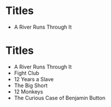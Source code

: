 # Titles

* A River Runs Through It
# Titles

* A River Runs Through It
* Fight Club
* 12 Years a Slave
* The Big Short
* 12 Monkeys
* The Curious Case of Benjamin Button
